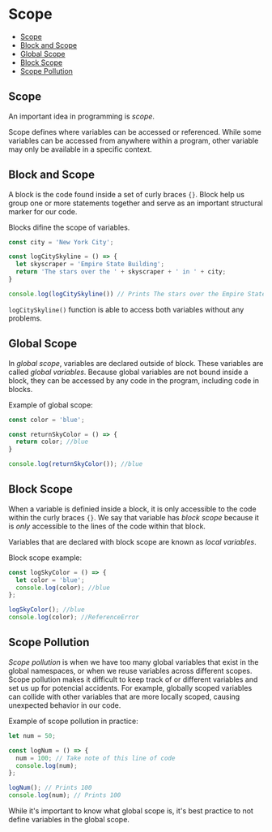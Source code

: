 # Scope

* [Scope](#Scope)
* [Block and Scope](#Block-and-Scope)
* [Global Scope](#Global-Scope)
* [Block Scope](#Block-Scope)
* [Scope Pollution](#Scope-Pollution)


## Scope
An important idea in programming is *scope*.

Scope defines where variables can be accessed or referenced. While some variables can be accessed from anywhere within a program, other variable may only be available in a specific context.

## Block and Scope
A block is the code found inside a set of curly braces `{}`. Block help us group one or more statements together and serve as an important structural marker for our code.

Blocks difine the scope of variables.

```js
const city = 'New York City';

const logCitySkyline = () => {
  let skyscraper = 'Empire State Building';
  return 'The stars over the ' + skyscraper + ' in ' + city;
}

console.log(logCitySkyline()) // Prints The stars over the Empire State Building in New York City
```

`logCitySkyline()` function is able to access both variables without any problems.

## Global Scope
In *global scope*, variables are declared outside of block. These variables are called *global variables*. Because global variables are not bound inside a block, they can be accessed by any code in the program, including code in blocks.

Example of global scope:
```js
const color = 'blue';

const returnSkyColor = () => {
  return color; //blue
}

console.log(returnSkyColor()); //blue
```

## Block Scope
When a variable is definied inside a block, it is only accessible to the code within the curly braces `{}`. We say that variable has *block scope* because it is *only* accessible to the lines of the code within that block.

Variables that are declared with block scope are known as *local variables*.

Block scope example:
```js
const logSkyColor = () => {
  let color = 'blue';
  console.log(color); //blue
};

logSkyColor(); //blue
console.log(color); //ReferenceError
```

## Scope Pollution
*Scope pollution* is when we have too many global variables that exist in the global namespaces, or when we reuse variables across different scopes. Scope pollution makes it difficult to keep track of or different variables and set us up for potencial accidents.
For example, globally scoped variables can collide with other variables that are more locally scoped, causing unexpected behavior in our code.

Example of scope pollution in practice:
```js
let num = 50;

const logNum = () => {
  num = 100; // Take note of this line of code
  console.log(num);
};

logNum(); // Prints 100
console.log(num); // Prints 100
```
While it's important to know what global scope is, it's best practice to not define variables in the global scope.